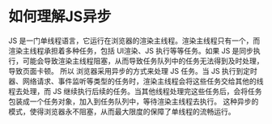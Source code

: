 # 如何理解JS异步

JS 是一门单线程语言，它运行在浏览器的渲染主线程。渲染主线程只有一个，而渲染主线程承担着多种任务，包括 UI渲染、JS 执行等等任务。如果 JS 是同步执行，可能会导致渲染主线程阻塞，从而导致任务队列中的任务无法得到及时处理，导致页面卡顿。
所以 浏览器采用异步的方式来处理 JS 任务。当 JS 执行到定时器、网络请求、事件监听等类型的任务时，渲染主线程会将这些任务交给其他的线程去处理，而 JS 继续执行后续的任务。当其他线程处理完这些任务后，会将任务包装成一个任务对象，加入到任务队列中，等待渲染主线程去执行。
这种异步的模式，使得浏览器永不阻塞，从而最大限度的保障了单线程的流畅运行。
